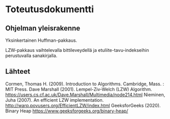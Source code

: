 # Toteutusdokumentti

## Ohjelman yleisrakenne

Yksinkertainen Huffman-pakkaus.

LZW-pakkaus vaihtelevalla bittileveydellä ja etuliite-tavu-indekseihin perustuvalla sanakirjalla.

## Lähteet

Cormen, Thomas H. (2009). Introduction to Algorithms. Cambridge, Mass. : MIT Press. 
Dave Marshall (2001). Lempel-Ziv-Welch (LZW) Algorithm. https://users.cs.cf.ac.uk/Dave.Marshall/Multimedia/node214.html
Nieminen, Juha (2007). An efficient LZW implementation. http://warp.povusers.org/EfficientLZW/index.html
GeeksforGeeks (2020). Binary Heap https://www.geeksforgeeks.org/binary-heap/


